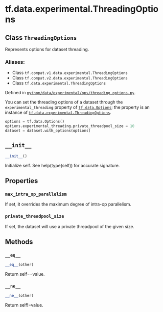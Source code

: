 <div itemscope itemtype="http://developers.google.com/ReferenceObject">
<meta itemprop="name" content="tf.data.experimental.ThreadingOptions" />
<meta itemprop="path" content="Stable" />
<meta itemprop="property" content="max_intra_op_parallelism"/>
<meta itemprop="property" content="private_threadpool_size"/>
<meta itemprop="property" content="__eq__"/>
<meta itemprop="property" content="__init__"/>
<meta itemprop="property" content="__ne__"/>
</div>

# tf.data.experimental.ThreadingOptions

## Class `ThreadingOptions`

Represents options for dataset threading.



### Aliases:

* Class `tf.compat.v1.data.experimental.ThreadingOptions`
* Class `tf.compat.v2.data.experimental.ThreadingOptions`
* Class `tf.data.experimental.ThreadingOptions`



Defined in [`python/data/experimental/ops/threading_options.py`](/code/stable/tensorflow/python/data/experimental/ops/threading_options.py).

<!-- Placeholder for "Used in" -->

You can set the threading options of a dataset through the
`experimental_threading` property of <a href="../../../tf/data/Options.md"><code>tf.data.Options</code></a>; the property is
an instance of <a href="../../../tf/data/experimental/ThreadingOptions.md"><code>tf.data.experimental.ThreadingOptions</code></a>.

```python
options = tf.data.Options()
options.experimental_threading.private_threadpool_size = 10
dataset = dataset.with_options(options)
```

<h2 id="__init__"><code>__init__</code></h2>

``` python
__init__()
```

Initialize self.  See help(type(self)) for accurate signature.




## Properties

<h3 id="max_intra_op_parallelism"><code>max_intra_op_parallelism</code></h3>

If set, it overrides the maximum degree of intra-op parallelism.


<h3 id="private_threadpool_size"><code>private_threadpool_size</code></h3>

If set, the dataset will use a private threadpool of the given size.




## Methods

<h3 id="__eq__"><code>__eq__</code></h3>

``` python
__eq__(other)
```

Return self==value.


<h3 id="__ne__"><code>__ne__</code></h3>

``` python
__ne__(other)
```

Return self!=value.




